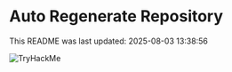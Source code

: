 # Auto Regenerate Repository

This README was last updated: 2025-08-03 13:38:56

 ![TryHackMe](https://tryhackme.com/badge/533634)